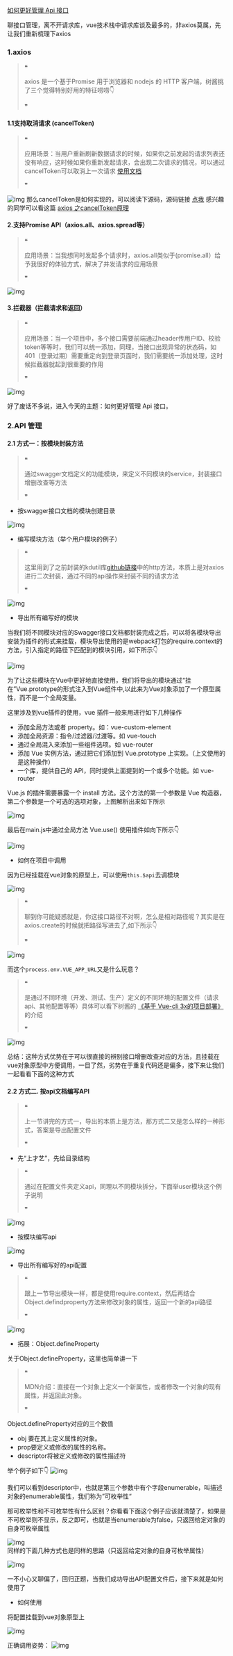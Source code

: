 [如何更好管理 Api 接口](https://juejin.cn/post/6844904154574356493)

聊接口管理，离不开请求库，vue技术栈中请求库谈及最多的，非axios莫属，先让我们重新梳理下axios

### 1.axios

> ❝
>
> axios 是一个基于Promise 用于浏览器和 nodejs 的 HTTP 客户端，树酱挑了三个觉得特别好用的特征唠唠👇
>
> ❞

#### 1.1支持取消请求 (cancelToken)

> ❝
>
> 应用场景：当用户重新刷新数据请求的时候，如果你之前发起的请求列表还没有响应，这时候如果你重新发起请求，会出现二次请求的情况，可以通过cancelToken可以取消上一次请求 [使用文档](http://www.axios-js.com/zh-cn/docs/index.html#取消)
>
> ❞

![img](https://user-gold-cdn.xitu.io/2020/5/12/17206d838153fb1f?imageView2/0/w/1280/h/960/ignore-error/1) 那么cancelToken是如何实现的，可以阅读下源码，源码链接 [点我](https://github.com/axios/axios/blob/405fe690f93264d591b7a64d006314e2222c8727/lib/cancel/CancelToken.js) 感兴趣的同学可以看这篇 [axios 之cancelToken原理](https://www.cnblogs.com/ysk123/p/11544211.html)

#### 2.支持Promise API（axios.all、axios.spread等）

> ❝
>
> 应用场景：当我想同时发起多个请求时，axios.all类似于(promise.all）给予我很好的体验方式，解决了并发请求的应用场景
>
> ❞

![img](https://user-gold-cdn.xitu.io/2020/5/12/17206d27c928c409?imageView2/0/w/1280/h/960/ignore-error/1)

#### 3.拦截器（拦截请求和返回）

> ❝
>
> 应用场景：当一个项目中，多个接口需要前端通过header传用户ID、校验token等等时，我们可以统一添加，同理，当接口出现异常的状态码，如401（登录过期）需要重定向到登录页面时，我们需要统一添加处理，这时候拦截器就起到很重要的作用
>
> ❞

![img](https://user-gold-cdn.xitu.io/2020/5/12/17206ded6e3138c2?imageView2/0/w/1280/h/960/ignore-error/1)

好了废话不多说，进入今天的主题：如何更好管理 Api 接口。

### 2.API 管理

#### 2.1 方式一：按模块封装方法

> ❝
>
> 通过swagger文档定义的功能模块，来定义不同模块的service，封装接口增删改查等方法
>
> ❞

- 按swagger接口文档的模块创建目录

![img](https://user-gold-cdn.xitu.io/2020/5/12/17206ef96542948d?imageView2/0/w/1280/h/960/ignore-error/1)

- 编写模块方法（举个用户模块的例子）

> ❝
>
> 这里用到了之前封装的kdutil库[github链接](https://github.com/littleTreeme/kdutil)中的http方法，本质上是对axios进行二次封装，通过不同的api操作来封装不同的请求方法
>
> ❞

![img](https://user-gold-cdn.xitu.io/2020/5/12/17206f498f1f8d3f?imageView2/0/w/1280/h/960/ignore-error/1)

- 导出所有编写好的模块

当我们将不同模块对应的Swagger接口文档都封装完成之后，可以将各模块导出安装为插件的形式来挂载，模块导出使用的是webpack打包的require.context的方法，引入指定的路径下匹配到的模块引用，如下所示👇

![img](https://user-gold-cdn.xitu.io/2020/5/12/17206f9e847a0d50?imageView2/0/w/1280/h/960/ignore-error/1)

为了让这些模块在Vue中更好地直接使用，我们将导出的模块通过“挂在”Vue.prototype的形式注入到Vue组件中,以此来为Vue对象添加了一个原型属性，而不是一个全局变量。

这里涉及到vue插件的使用，vue 插件一般来用进行如下几种操作

- 添加全局方法或者 property。如：vue-custom-element
- 添加全局资源：指令/过滤器/过渡等。如 vue-touch
- 通过全局混入来添加一些组件选项。如 vue-router
- 添加 Vue 实例方法，通过把它们添加到 Vue.prototype 上实现。（上文使用的是这种操作）
- 一个库，提供自己的 API，同时提供上面提到的一个或多个功能。如 vue-router

Vue.js 的插件需要暴露一个 install 方法。这个方法的第一个参数是 Vue 构造器，第二个参数是一个可选的选项对象，上图解析出来如下所示

![img](https://user-gold-cdn.xitu.io/2020/5/12/1720797c70c3f5c0?imageView2/0/w/1280/h/960/ignore-error/1)

最后在main.js中通过全局方法 Vue.use() 使用插件如向下所示👇

![img](https://user-gold-cdn.xitu.io/2020/5/12/17206fadf6dd2dbd?imageView2/0/w/1280/h/960/ignore-error/1)

- 如何在项目中调用

因为已经挂载在vue对象的原型上，可以使用`this.$api`去调模块

![img](https://user-gold-cdn.xitu.io/2020/5/12/172070112d31abae?imageView2/0/w/1280/h/960/ignore-error/1)

> ❝
>
> 聊到你可能疑惑就是，你这接口路径不对啊，怎么是相对路径呢？其实是在axios.create的时候就把路径写进去了,如下所示👇
>
> ❞

![img](https://user-gold-cdn.xitu.io/2020/5/12/172079c67fa018c9?imageView2/0/w/1280/h/960/ignore-error/1)

而这个`process.env.VUE_APP_URL`又是什么玩意？

> ❝
>
> 是通过不同环境（开发、测试、生产）定义的不同环境的配置文件（请求api、其他配置等等）具体可以看下树酱的 [《基于 Vue-cli 3x的项目部署》](https://juejin.im/post/6844904031924682760)的介绍
>
> ❞

![img](https://user-gold-cdn.xitu.io/2020/5/12/17207a2313409c15?imageView2/0/w/1280/h/960/ignore-error/1)

总结：这种方式优势在于可以很直接的辨别接口增删改查对应的方法，且挂载在vue对象原型中方便调用，一目了然，劣势在于重复代码还是偏多，接下来让我们一起看看下面的这种方式

#### 2.2 方式二. 按api文档编写API

> ❝
>
> 上一节讲完的方式一，导出的本质上是方法，那方式二又是怎么样的一种形式，答案是导出配置文件
>
> ❞

- 先“上才艺”，先给目录结构

> ❝
>
> 通过在配置文件夹定义api，同理以不同模块拆分，下面举user模块这个例子说明
>
> ❞

![img](https://user-gold-cdn.xitu.io/2020/5/12/17207affd80c6478?imageView2/0/w/1280/h/960/ignore-error/1)

- 按模块编写api

![img](https://user-gold-cdn.xitu.io/2020/5/12/17207c1a957012a0?imageView2/0/w/1280/h/960/ignore-error/1)

- 导出所有编写好的api配置

> ❝
>
> 跟上一节导出模块一样，都是使用require.context，然后再结合Object.defindproperty方法来修改对象的属性，返回一个新的api路径
>
> ❞

![img](https://user-gold-cdn.xitu.io/2020/5/12/17207b318c737e08?imageView2/0/w/1280/h/960/ignore-error/1)

- 拓展：Object.defineProperty

关于Object.defineProperty，这里也简单讲一下

> ❝
>
> MDN介绍：直接在一个对象上定义一个新属性，或者修改一个对象的现有属性，并返回此对象。
>
> ❞

Object.defineProperty对应的三个数值

- obj 要在其上定义属性的对象。
- prop要定义或修改的属性的名称。
- descriptor将被定义或修改的属性描述符

举个例子如下👇 ![img](https://user-gold-cdn.xitu.io/2020/5/12/17207b8e733a5eaf?imageView2/0/w/1280/h/960/ignore-error/1)

我们可以看到descriptor中，也就是第三个参数中有个字段enumerable，叫描述对象的enumerable属性，我们称为”可枚举性“

那可枚举性和不可枚举性有什么区别？你看看下面这个例子应该就清楚了，如果是不可枚举则不显示，反之即可，也就是当enumerable为false，只返回给定对象的自身可枚举属性

![img](https://user-gold-cdn.xitu.io/2020/5/12/17207ba8bc266378?imageView2/0/w/1280/h/960/ignore-error/1) 同样的下面几种方式也是同样的思路（只返回给定对象的自身可枚举属性）

![img](https://user-gold-cdn.xitu.io/2020/5/12/17207bc7f795fe57?imageView2/0/w/1280/h/960/ignore-error/1)

一不小心又聊偏了，回归正题，当我们成功导出API配置文件后，接下来就是如何使用了

- 如何使用

将配置挂载到vue对象原型上

![img](https://user-gold-cdn.xitu.io/2020/5/12/17207c5c08f69cd8?imageView2/0/w/1280/h/960/ignore-error/1)

正确调用姿势： ![img](https://user-gold-cdn.xitu.io/2020/5/12/17207c4c4e4b9ca9?imageView2/0/w/1280/h/960/ignore-error/1)